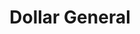 ---
title: "Dollar General"
url: /kansas-city/dollar-general-north-chatham-avenue/
shop: Kramladen
---